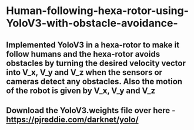 # Human-following-hexa-rotor-using-YoloV3-with-obstacle-avoidance-

## Implemented YoloV3 in a hexa-rotor to make it follow humans and the hexa-rotor avoids obstacles by turning the desired velocity vector into V_x, V_y and V_z when the sensors or cameras detect any obstacles. Also the motion of the robot is given by V_x, V_y and V_z    
## Download the YoloV3.weights file over here - https://pjreddie.com/darknet/yolo/

